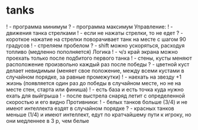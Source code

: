 # tanks
! - программа минимум
? - программа максимум
Управление:
! - движения танка стрелками
! - если не нажаты стрелки, то не едет
? - короткое нажатие на стрелки поворачивает танк на месте с шагом 90 градусов
! - стреляем пробелом
? - shift можно ускоряться, расходуя топливо (медленно пополняется)
Логика
! - ч/з край экрана можно проехать только после подбитого первого танка
! - стены, кусты меняют расположение произвольно каждый раз после победы
? - цветной куст делает невидимым (меняет свое положение, между всеми кустами в случайном порядке, за равные промежутки)
! - наехать на звезду +1 жизнь (появляется один раз до победы в случайном месте, но не на месте стен, старта или финиша)
! - есть база и есть точка куда нужно ехать для выйгрыша
! - после выстрела снаряд летит с определенной скоростью и его видно
Противники:
! - белых танков больше (3/4) и не имеют интеллекта ездят в случайном порядке
? - красных танков меньше (1/4) и имеют интеллект, едут по кратчайшему пути к игроку, но они медленнее в 3 р, чем белые